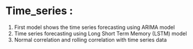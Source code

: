 # Time_series :

1. First model shows the time series forecasting using ARIMA model
2. Time series forecasting using Long Short Term Memory (LSTM) model
3. Normal correlation and rolling correlation with time series data

